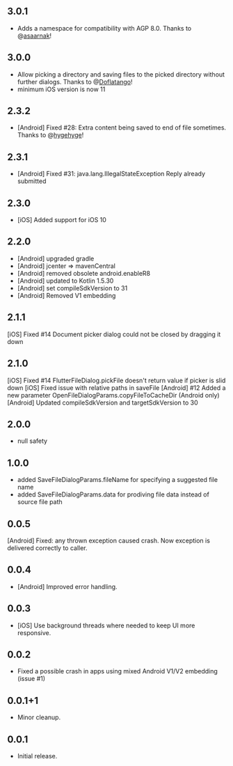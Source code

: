 ## 3.0.1

- Adds a namespace for compatibility with AGP 8.0. Thanks to @[asaarnak](https://github.com/asaarnak)!

## 3.0.0

- Allow picking a directory and saving files to the picked directory without further dialogs. Thanks to @[Doflatango](https://github.com/Doflatango)!
- minimum iOS version is now 11

## 2.3.2

- [Android] Fixed #28: Extra content being saved to end of file sometimes. Thanks to @[hygehyge](https://github.com/hygehyge)!

## 2.3.1

- [Android] Fixed #31: java.lang.IllegalStateException Reply already submitted

## 2.3.0

- [iOS] Added support for iOS 10

## 2.2.0

- [Android] upgraded gradle
- [Android] jcenter => mavenCentral
- [Android] removed obsolete android.enableR8
- [Android] updated to Kotlin 1.5.30
- [Android] set compileSdkVersion to 31
- [Android] Removed V1 embedding

## 2.1.1

[iOS] Fixed #14 Document picker dialog could not be closed by dragging it down

## 2.1.0

[iOS] Fixed #14 FlutterFileDialog.pickFile doesn't return value if picker is slid down
[iOS] Fixed issue with relative paths in saveFile
[Android] #12 Added a new parameter OpenFileDialogParams.copyFileToCacheDir (Android only)
[Android] Updated compileSdkVersion and targetSdkVersion to 30

## 2.0.0

- null safety

## 1.0.0

- added SaveFileDialogParams.fileName for specifying a suggested file name
- added SaveFileDialogParams.data for prodiving file data instead of source file path

## 0.0.5

[Android] Fixed: any thrown exception caused crash. Now exception is delivered correctly to caller.

## 0.0.4

- [Android] Improved error handling.

## 0.0.3

- [iOS] Use background threads where needed to keep UI more responsive.

## 0.0.2

- Fixed a possible crash in apps using mixed Android V1/V2 embedding (issue #1)

## 0.0.1+1

- Minor cleanup.

## 0.0.1

- Initial release.
